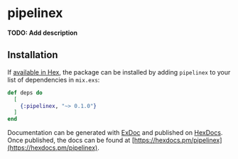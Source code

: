 # pipelinex

**TODO: Add description**

## Installation

If [available in Hex](https://hex.pm/docs/publish), the package can be installed
by adding `pipelinex` to your list of dependencies in `mix.exs`:

```elixir
def deps do
  [
    {:pipelinex, "~> 0.1.0"}
  ]
end
```

Documentation can be generated with [ExDoc](https://github.com/elixir-lang/ex_doc)
and published on [HexDocs](https://hexdocs.pm). Once published, the docs can
be found at [https://hexdocs.pm/pipelinex](https://hexdocs.pm/pipelinex).
